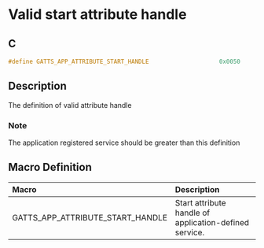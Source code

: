 # Valid start attribute handle

## C

```c
#define GATTS_APP_ATTRIBUTE_START_HANDLE                    0x0050
```

## Description

The definition of valid attribute handle

### Note

The application registered service should be greater than this definition


## Macro Definition

|Macro|Description|
|:---|:---|
|GATTS_APP_ATTRIBUTE_START_HANDLE|Start attribute handle of application-defined service.|
